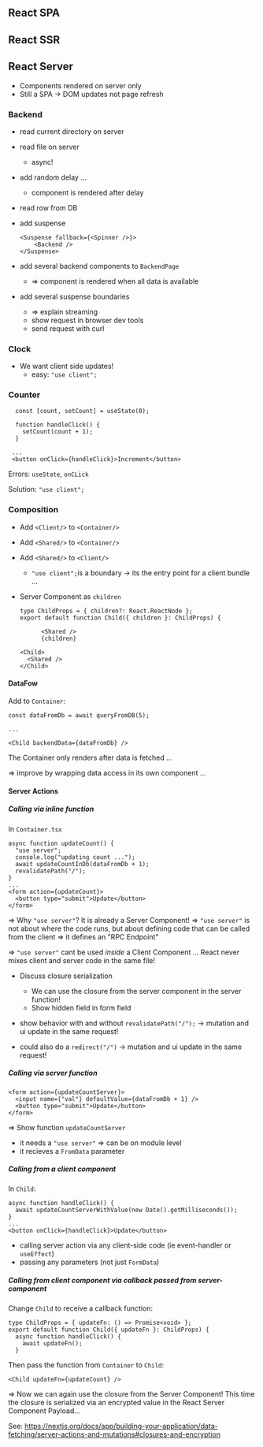 ## React SPA







## React SSR







## React Server

- Components rendered on server only
- Still a SPA -> DOM updates not page refresh





### Backend

- read current directory on server

- read file on server

  - async!

- add random delay ...

  - component is rendered after delay

- read row from DB

- add suspense

  ```tsx
  <Suspense fallback={<Spinner />}>
      <Backend />
  </Suspense>
  ```

- add several backend components to `BackendPage`

  - => component is rendered when all data is available

- add several suspense boundaries

  - => explain streaming
  - show request in browser dev tools
  - send request with curl





### Clock

- We want client side updates!
  - easy: `"use client";`





### Counter

```
  const [count, setCount] = useState(0);

  function handleClick() {
    setCount(count + 1);
  }
  
 ...
 <button onClick={handleClick}>Increment</button>
```

Errors: `useState`, `onCLick`

Solution: `"use client";`







### Composition

- Add `<Client/>` to `<Container/>`

- Add `<Shared/>` to `<Container/>`

- Add `<Shared/>` to `<Client/>`

  - `"use client";`is a boundary -> its the entry point for a client bundle ...

- Server Component as `children`

  ```tsx
  type ChildProps = { children?: React.ReactNode };
  export default function Child({ children }: ChildProps) {
  ```
  
  ```tsx
        <Shared />
        {children}
  ```
  
  ```tsx
  <Child>
    <Shared />
  </Child>
  ```







#### DataFow

Add to `Container`:

```tsx
const dataFromDb = await queryFromDB(5);

...

<Child backendData={dataFromDb} />
```

The Container only renders after data is fetched ...

=> improve by wrapping data access in its own component ...







#### Server Actions

##### Calling via inline function

In `Container.tsx`

```tsx
async function updateCount() {
  "use server";
  console.log("updating count ...");
  await updateCountInDb(dataFromDb + 1);
  revalidatePath("/");
}
...
<form action={updateCount}>
  <button type="submit">Update</button>
</form>
```

=> Why `"use server"`? It is already a Server Component! => `"use server"` is not about where the code runs, but about defining code that can be called from the client => it defines an "RPC Endpoint"

=> `"use server"` cant be used *inside* a Client Component ... React never mixes client and server code in the same file!



- Discuss closure serialization
  - We can use the closure from the server component in the server function!
  - Show hidden field in form field

- show behavior with and without `revalidatePath("/");` -> mutation and ui update in the same request!
- could also do a `redirect("/")` -> mutation and ui update in the same request!







##### Calling via server function

```tsx
<form action={updateCountServer}>
  <input name={"val"} defaultValue={dataFromDb + 1} />
  <button type="submit">Update</button>
</form>
```

=> Show function `updateCountServer`

- it needs a `"use server"` => can be on module level
- it recieves a `FromData` parameter







##### Calling from a client component

In `Child`:

```tsx
async function handleClick() {
  await updateCountServerWithValue(new Date().getMilliseconds());
}
...
<button onClick={handleClick}>Update</button>
```

- calling server action via any client-side code (ie event-handler or `useEffect`)
- passing any parameters (not just `FormData`) 







##### Calling from client component via callback passed from server-component

Change `Child` to receive a callback function:

```tsx
type ChildProps = { updateFn: () => Promise<void> };
export default function Child({ updateFn }: ChildProps) {
  async function handleClick() {
    await updateFn();
  }
```

Then pass the function from `Container` to `Child`:

```tsx
<Child updateFn={updateCount} />
```

=> Now we can again use the closure from the Server Component! This time the closure is serialized via an encrypted value in the React Server Component Payload...

See: https://nextjs.org/docs/app/building-your-application/data-fetching/server-actions-and-mutations#closures-and-encryption



